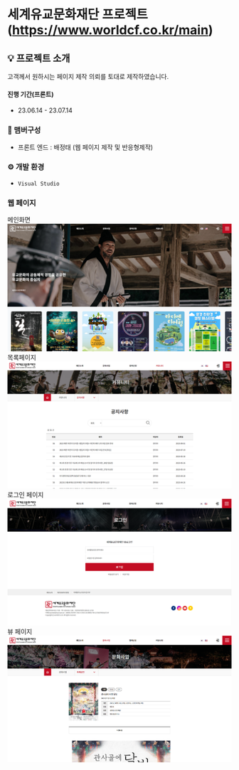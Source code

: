 # 세계유교문화재단 프로젝트 (https://www.worldcf.co.kr/main)

## 💡 프로젝트 소개

고객께서 원하시는 페이지 제작 의뢰를 토대로 제작하였습니다.

#### 진행 기간(프론트)

- 23.06.14 - 23.07.14

### 🧙 맴버구성

- 프론트 엔드 : 배정태 (웹 페이지 제작 및 반응형제작)

### ⚙️ 개발 환경

- `Visual Studio`

### 웹 페이지

메인화면
<img src="./웹 페이지/메인페이지.PNG">
목록페이지
<img src="./웹 페이지/목록 페이지.PNG">
로그인 페이지
<img src="./웹 페이지/로그인 페이지.PNG">
뷰 페이지
<img src="./웹 페이지/뷰 페이지.PNG">
